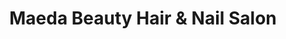 ---
title: "Maeda Beauty Hair & Nail Salon"
url: /brooklyn/maeda-beauty-hair-and-nail-salon/
shop: beauty
---